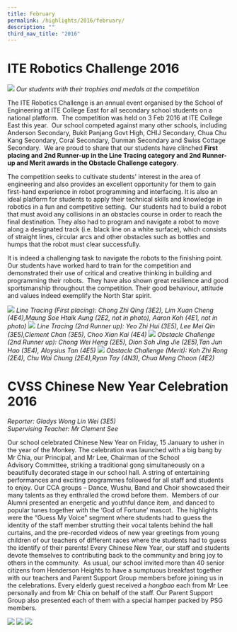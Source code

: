 ```yaml
---
title: February
permalink: /highlights/2016/february/
description: ""
third_nav_title: "2016"
---
```

# ITE Robotics Challenge 2016

![](/images/rob.jpeg)
_Our students with their trophies and medals at the competition_

The ITE Robotics Challenge is an annual event organised by the School of Engineering at ITE College East for all secondary school students on a national platform.  The competition was held on 3 Feb 2016 at ITE College East this year.  Our school competed against many other schools, including Anderson Secondary, Bukit Panjang Govt High, CHIJ Secondary, Chua Chu Kang Secondary, Coral Secondary, Dunman Secondary and Swiss Cottage Secondary.  We are proud to share that our students have clinched **First placing and 2nd Runner-up in the Line Tracing category and 2nd Runner-up and Merit awards in the Obstacle Challenge category**.  
  
The competition seeks to cultivate students' interest in the area of engineering and also provides an excellent opportunity for them to gain first-hand experience in robot programming and interfacing. It is also an ideal platform for students to apply their technical skills and knowledge in robotics in a fun and competitive setting.  Our students had to build a robot that must avoid any collisions in an obstacles course in order to reach the final destination. They also had to program and navigate a robot to move along a designated track (i.e. black line on a white surface), which consists of straight lines, circular arcs and other obstacles such as bottles and humps that the robot must clear successfully.  
  
It is indeed a challenging task to navigate the robots to the finishing point. Our students have worked hard to train for the competition and demonstrated their use of critical and creative thinking in building and programming their robots.  They have also shown great resilience and good sportsmanship throughout the competition. Their good behaviour, attitude and values indeed exemplify the North Star spirit.

![](/images/rob1.jpeg)
_Line Tracing (First placing): Chong Zhi Qing (3E2), Lim Xuan Cheng (4E4),Maung Soe Htaik Aung (2E2, not in photo), Aaron Koh (4E1, not in photo)_
![](/images/rob2.jpeg)
_Line Tracing (2nd Runner up): Yeo Zhi Hui (3E5), Lee Mei Qin (3E5),Clement Chan (3E5), Choo Xian Kai (4E4)_
![](/images/rob3.jpeg)
_Obstacle Challenge (2nd Runner up): Chong Wei Heng (2E5), Dion Soh Jing Jie (2E5),Tan Jun Hao (3E4), Aloysius Tan (4E5)_
![](/images/rob4.jpeg)
_Obstacle Challenge (Merit): Koh Zhi Rong (2E4), Chu Wai Chung (2E4),Ryan Tay (4N3), Chua Meng Choon (4E2)_

# CVSS Chinese New Year Celebration 2016
_Reporter: Gladys Wong Lin Wei (3E5)_ <br>
_Supervising Teacher: Mr Clement See_

Our school celebrated Chinese New Year on Friday, 15 January to usher in the year of the Monkey.​ The celebration was launched with a big bang by Mr Chia, our Principal, and Mr Lee, Chairman of the School Advisory Committee, striking a traditional gong simultaneously on a beautifully decorated stage in our school hall. A string of entertaining performances and exciting programmes followed for all staff and students to enjoy. Our CCA groups – Dance, Wushu, Band and Choir showcased their many talents as they enthralled the crowd before them.  Members of our Alumni presented an energetic and youthful dance item, and danced to popular tunes together with the ‘God of Fortune’ mascot.  The highlights were the “Guess My Voice” segment where students had to guess the identity of the staff member strutting their vocal talents behind the hall curtains, and the pre-recorded videos of new year greetings from young children of our teachers of different races where the students had to guess the identify of their parents! Every Chinese New Year, our staff and students devote themselves to contributing back to the community and bring joy to others in the community.  As usual, our school invited more than 40 senior citizens from Henderson Heights to have a sumptuous breakfast together with our teachers and Parent Support Group members before joining us in the celebrations. Every elderly guest received a _hongbao_ each from Mr Lee personally and from Mr Chia on behalf of the staff. Our Parent Support Group also presented each of them with a special hamper packed by PSG members.

![](/images/cny2.jpeg)
![](/images/cny3.jpeg)
![](/images/cny5.jpeg)